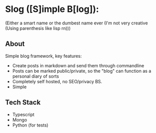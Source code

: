 # Slog ([S]imple B[log]):
(Either a smart name or the dumbest name ever (I'm not very creative (Using parenthesis like lisp rn)))

## About

Simple blog framework, key features: 

* Create posts in markdown and send them through commandline
* Posts can be marked public/private, so the "blog" can function as a personal diary of sorts
* Completely self hosted, no SEO/privacy BS. 
* Simple

## Tech Stack

 * Typescript 
 * Mongo 
 * Python (for tests)
